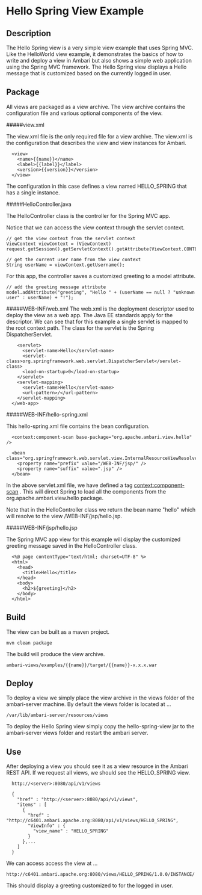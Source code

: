 <!---
Licensed to the Apache Software Foundation (ASF) under one or more
contributor license agreements.  See the NOTICE file distributed with
this work for additional information regarding copyright ownership.
The ASF licenses this file to You under the Apache License, Version 2.0
(the "License"); you may not use this file except in compliance with
the License.  You may obtain a copy of the License at [http://www.apache.org/licenses/LICENSE-2.0](http://www.apache.org/licenses/LICENSE-2.0)

Unless required by applicable law or agreed to in writing, software
distributed under the License is distributed on an "AS IS" BASIS,
WITHOUT WARRANTIES OR CONDITIONS OF ANY KIND, either express or implied.
See the License for the specific language governing permissions and
limitations under the License.
-->

Hello Spring View Example
========
Description
-----
The Hello Spring view is a very simple view example that uses Spring MVC.  Like the HelloWorld view example, it demonstrates the basics of how to write and deploy a view in Ambari but also shows a simple web application using the Spring MVC framework.  The Hello Spring view displays a Hello message that is customized based on the currently logged in user.

Package
-----

All views are packaged as a view archive.  The view archive contains the configuration file and various optional components of the view.

#####view.xml

The view.xml file is the only required file for a view archive.  The view.xml is the configuration that describes the view and view instances for Ambari.

      <view>
        <name>{{name}}</name>
        <label>{{label}}</label>
        <version>{{version}}</version>
      </view>

The configuration in this case defines a view named HELLO_SPRING that has a single instance.


#####HelloController.java

The HelloController class is the controller for the Spring MVC app.

Notice that we can access the view context through the servlet context.

    // get the view context from the servlet context
    ViewContext viewContext = (ViewContext) request.getSession().getServletContext().getAttribute(ViewContext.CONTEXT_ATTRIBUTE);

    // get the current user name from the view context
    String userName = viewContext.getUsername();


For this app, the controller saves a customized greeting to a model attribute.

    // add the greeting message attribute
    model.addAttribute("greeting", "Hello " + (userName == null ? "unknown user" : userName) + "!");



#####WEB-INF/web.xml
The web.xml is the deployment descriptor used to deploy the view as a web app.  The Java EE standards apply for the descriptor.  We can see that for this example a single servlet is mapped to the root context path.  The class for the servlet is the Spring DispatcherServlet.

        <servlet>
          <servlet-name>Hello</servlet-name>
          <servlet-class>org.springframework.web.servlet.DispatcherServlet</servlet-class>
          <load-on-startup>0</load-on-startup>
        </servlet>
        <servlet-mapping>
          <servlet-name>Hello</servlet-name>
          <url-pattern>/</url-pattern>
        </servlet-mapping>
      </web-app>

#####WEB-INF/hello-spring.xml

This hello-spring.xml file contains the bean configuration.

      <context:component-scan base-package="org.apache.ambari.view.hello" />

      <bean class="org.springframework.web.servlet.view.InternalResourceViewResolver">
        <property name="prefix" value="/WEB-INF/jsp/" />
        <property name="suffix" value=".jsp" />
      </bean>

In the above servlet.xml file, we have defined a tag <context:component-scan> . This will direct Spring to load all the components from the org.apache.ambari.view.hello package.

Note that in the HelloController class we return the bean name "hello" which will resolve to the view /WEB-INF/jsp/hello.jsp.


#####WEB-INF/jsp/hello.jsp

The Spring MVC app view for this example will display the customized greeting message saved in the HelloController class.

      <%@ page contentType="text/html; charset=UTF-8" %>
      <html>
        <head>
          <title>Hello</title>
        </head>
        <body>
          <h2>${greeting}</h2>
        </body>
      </html>

Build
-----

The view can be built as a maven project.

    mvn clean package

The build will produce the view archive.

    ambari-views/examples/{{name}}/target/{{name}}-x.x.x.war


Deploy
-----
To deploy a view we simply place the view archive in the views folder of the ambari-server machine.  By default the views folder is located at ...

    /var/lib/ambari-server/resources/views

To deploy the Hello Spring view simply copy the hello-spring-view jar to the ambari-server views folder and restart the ambari server.

Use
-----

After deploying a view you should see it as a view resource in the Ambari REST API.  If we request all views, we should see the HELLO_SPRING view.

      http://<server>:8080/api/v1/views

      {
        "href" : "http://<server>:8080/api/v1/views",
        "items" : [
          {
            "href" : "http://c6401.ambari.apache.org:8080/api/v1/views/HELLO_SPRING",
            "ViewInfo" : {
              "view_name" : "HELLO_SPRING"
            }
          },...
        ]
      }


We can access access the view at ...

    http://c6401.ambari.apache.org:8080/views/HELLO_SPRING/1.0.0/INSTANCE/

This should display a greeting customized to for the logged in user.


